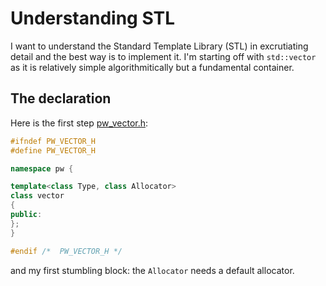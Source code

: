 # Understanding STL

I want to understand the Standard Template Library (STL) in excrutiating detail and
the best way is to implement it.  I'm starting off with `std::vector` as it is
relatively simple algorithmitically but a fundamental container.

## The declaration

Here is the first step [pw_vector.h](https://github.com/peteware/vector/blob/70e44a75c0d11b116ceb7c612de9ad6cc76b9d7b/pw_vector.h):

```cpp
#ifndef PW_VECTOR_H
#define PW_VECTOR_H

namespace pw {

template<class Type, class Allocator>
class vector
{
public:
};
}

#endif /*  PW_VECTOR_H */
```

and my first stumbling block: the `Allocator` needs a default allocator.
